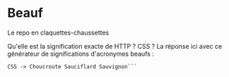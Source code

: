 # Beauf
Le repo en claquettes-chaussettes

Qu'elle est la signification exacte de HTTP ? CSS ?
La réponse ici avec ce générateur de significations d'acronymes beaufs :

```HTTP -> Haricots Truffes Tartiflette Potage
CSS -> Choucroute Sauciflard Sauvignon```
